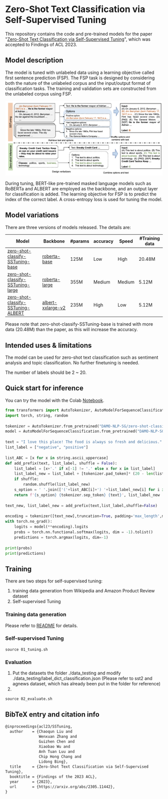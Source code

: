 # Zero-Shot Text Classification via Self-Supervised Tuning
This repository contains the code and pre-trained models for the paper "[Zero-Shot Text Classification via Self-Supervised Tuning](https://arxiv.org/abs/2305.11442)", which was accepted to Findings of ACL 2023.

## Model description
The model is tuned with unlabeled data using a learning objective called first sentence prediction (FSP). 
The FSP task is designed by considering both the nature of the unlabeled corpus and the input/output format of classification tasks. 
The training and validation sets are constructed from the unlabeled corpus using FSP. 

![](./figures/SSTuning.png)

During tuning, BERT-like pre-trained masked language models such as RoBERTa and ALBERT are employed as the backbone, and an output layer for classification is added. 
The learning objective for FSP is to predict the index of the correct label. 
A cross-entropy loss is used for tuning the model.

## Model variations
There are three versions of models released. The details are: 

| Model | Backbone | #params | accuracy | Speed | #Training data
|------------|-----------|----------|-------|-------|----|
|   [zero-shot-classify-SSTuning-base](https://huggingface.co/DAMO-NLP-SG/zero-shot-classify-SSTuning-base)    |  [roberta-base](https://huggingface.co/roberta-base)      |  125M    |  Low    |  High    | 20.48M |  
|   [zero-shot-classify-SSTuning-large](https://huggingface.co/DAMO-NLP-SG/zero-shot-classify-SSTuning-large)    |    [roberta-large](https://huggingface.co/roberta-large)      | 355M     |   Medium   | Medium | 5.12M |
|   [zero-shot-classify-SSTuning-ALBERT](https://huggingface.co/DAMO-NLP-SG/zero-shot-classify-SSTuning-ALBERT)   |  [albert-xxlarge-v2](https://huggingface.co/albert-xxlarge-v2)      |  235M   |    High  | Low| 5.12M |

Please note that zero-shot-classify-SSTuning-base is trained with more data (20.48M) than the paper, as this will increase the accuracy.


## Intended uses & limitations
The model can be used for zero-shot text classification such as sentiment analysis and topic classification. No further finetuning is needed.

The number of labels should be 2 ~ 20. 

## Quick start for inference
You can try the model with the Colab [Notebook](https://colab.research.google.com/drive/17bqc8cXFF-wDmZ0o8j7sbrQB9Cq7Gowr?usp=sharing).

```python
from transformers import AutoTokenizer, AutoModelForSequenceClassification
import torch, string, random

tokenizer = AutoTokenizer.from_pretrained("DAMO-NLP-SG/zero-shot-classify-SSTuning-base")
model = AutoModelForSequenceClassification.from_pretrained("DAMO-NLP-SG/zero-shot-classify-SSTuning-base")

text = "I love this place! The food is always so fresh and delicious."
list_label = ["negative", "positive"]

list_ABC = [x for x in string.ascii_uppercase]
def add_prefix(text, list_label, shuffle = False):
    list_label = [x+'.' if x[-1] != '.' else x for x in list_label]
    list_label_new = list_label + [tokenizer.pad_token]* (20 - len(list_label))
    if shuffle: 
        random.shuffle(list_label_new)
    s_option = ' '.join(['('+list_ABC[i]+') '+list_label_new[i] for i in range(len(list_label_new))])
    return f'{s_option} {tokenizer.sep_token} {text}', list_label_new

text_new, list_label_new = add_prefix(text,list_label,shuffle=False)

encoding = tokenizer([text_new],truncation=True, padding='max_length',max_length=512, return_tensors='pt')
with torch.no_grad():
    logits = model(**encoding).logits
    probs = torch.nn.functional.softmax(logits, dim = -1).tolist()
    predictions = torch.argmax(logits, dim=-1)

print(probs)
print(predictions)
```

## Training
There are two steps for self-supervised tuning: 
1. training data generation from Wikipedia and Amazon Product Review dataset
2. Self-supervised Tuning

### Training data generation
Please refer to [README](./data_training/README.md) for details.

### Self-supervised Tuning
```
source 01_tuning.sh
```

### Evaluation
1. Put the datasets the folder ./data_testing and modify ./data_testing/label_dict_classification.json (Please refer to sst2 and agnews dataset, which has already been put in the folder for reference)
2. 
```
source 02_evaluate.sh
```

## BibTeX entry and citation info
```bibtxt
@inproceedings{acl23/SSTuning,
  author    = {Chaoqun Liu and
               Wenxuan Zhang and
               Guizhen Chen and
               Xiaobao Wu and
               Anh Tuan Luu and
               Chip Hong Chang and 
               Lidong Bing},
  title     = {Zero-Shot Text Classification via Self-Supervised Tuning},
  booktitle = {Findings of the 2023 ACL},
  year      = {2023},
  url       = {https://arxiv.org/abs/2305.11442},
}
```
